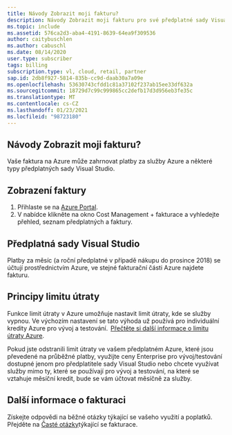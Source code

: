 ```yaml
---
title: Návody Zobrazit moji fakturu?
description: Návody Zobrazit moji fakturu pro své předplatné sady Visual Studio?
ms.topic: include
ms.assetid: 576ca2d3-aba4-4191-8639-64ea9f309536
author: caitybuschlen
ms.author: cabuschl
ms.date: 08/14/2020
user.type: subscriber
tags: billing
subscription.type: vl, cloud, retail, partner
sap.id: 2db8f927-5814-835b-cc9d-daab30a7a09e
ms.openlocfilehash: 53630743cfdd1c81a37102f237ab15ee33df632a
ms.sourcegitcommit: 18729d7c99c999865cc2defb17d3d956eb3fe35c
ms.translationtype: MT
ms.contentlocale: cs-CZ
ms.lasthandoff: 01/23/2021
ms.locfileid: "98723180"
---
```

## <a name="how-do-i-view-my-invoice"></a>Návody Zobrazit moji fakturu?

Vaše faktura na Azure může zahrnovat platby za služby Azure a některé typy předplatných sady Visual Studio.

## <a name="to-view-your-invoice"></a>Zobrazení faktury
1. Přihlaste se na [Azure Portal](https://portal.azure.com).  
2. V nabídce klikněte na okno Cost Management + fakturace a vyhledejte přehled, seznam předplatných a faktury.  

## <a name="visual-studio-subscriptions"></a>Předplatná sady Visual Studio 

Platby za měsíc (a roční předplatné v případě nákupu do prosince 2018) se účtují prostřednictvím Azure, ve stejné fakturační části Azure najdete fakturu.  

## <a name="understanding-spending-limit"></a>Principy limitu útraty 
Funkce limit útraty v Azure umožňuje nastavit limit útraty, kde se služby vypnou. Ve výchozím nastavení se tato výhoda už používá pro individuální kredity Azure pro vývoj a testování.  [Přečtěte si další informace o limitu útraty Azure](https://docs.microsoft.com/azure/cost-management-billing/manage/spending-limit). 

Pokud jste odstranili limit útraty ve vašem předplatném Azure, které jsou převedené na průběžné platby, využijte ceny Enterprise pro vývoj/testování dostupné jenom pro předplatitele sady Visual Studio nebo chcete využívat služby mimo ty, které se používají pro vývoj a testování, na které se vztahuje měsíční kredit, bude se vám účtovat měsíčně za služby.  

## <a name="more-information-about-billing"></a>Další informace o fakturaci
Získejte odpovědi na běžné otázky týkající se vašeho využití a poplatků. Přejděte na [Časté otázky](https://docs.microsoft.com/azure/cost-management-billing/manage/getting-started)týkající se fakturace. 
